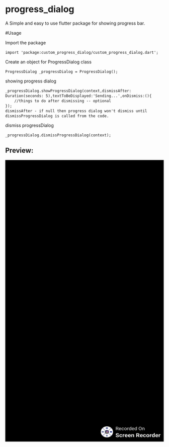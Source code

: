 # progress_dialog

A Simple and easy to use flutter package for showing progress bar.


#Usage

Import the package
```
import 'package:custom_progress_dialog/custom_progress_dialog.dart';
```


Create an object for ProgressDialog class
```
ProgressDialog _progressDialog = ProgressDialog();
```

showing progress dialog

```
_progressDialog.showProgressDialog(context,dismissAfter: Duration(seconds: 5),textToBeDisplayed:'Sending...',onDismiss:(){
	//things to do after dismissing -- optional
});
dismissAfter - if null then progress dialog won't dismiss until dismissProgressDialog is called from the code.
```

dismiss progressDialog

```
_progressDialog.dismissProgressDialog(context);
```

## Preview:

![](example/images/pdialog.gif)
